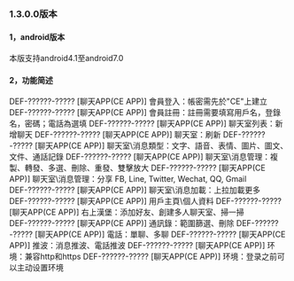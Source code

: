 




### 1.3.0.0版本
#### 1，android版本
本版支持android4.1至android7.0

#### 2，功能简述
 DEF-??????-????? [聊天APP(CE APP)] 會員登入：帳密需先於"CE"上建立
 DEF-??????-????? [聊天APP(CE APP)] 會員註冊：註冊需要填寫用戶名，登錄名，密碼；電話為選填
 DEF-??????-????? [聊天APP(CE APP)] 聊天室列表：新增聊天
 DEF-??????-????? [聊天APP(CE APP)] 聊天室：刷新
 DEF-??????-????? [聊天APP(CE APP)] 聊天室\消息類型：文字、語音、表情、圖片、圖文、文件、通話記錄
 DEF-??????-????? [聊天APP(CE APP)] 聊天室\消息管理：複製、轉發、多選、刪除、重發、雙擊放大
 DEF-??????-????? [聊天APP(CE APP)] 聊天室\消息管理：分享 FB, Line, Twitter, Wechat, QQ, Gmail
 DEF-??????-????? [聊天APP(CE APP)] 聊天室\消息加載：上拉加載更多
 DEF-??????-????? [聊天APP(CE APP)] 用戶主頁\個人資料
 DEF-??????-????? [聊天APP(CE APP)] 右上漢堡：添加好友、創建多人聊天室、掃一掃
 DEF-??????-????? [聊天APP(CE APP)] 通訊錄：範圍篩選、刪除
 DEF-??????-????? [聊天APP(CE APP)] 電話：單聊、多聊
 DEF-??????-????? [聊天APP(CE APP)] 推波：消息推波、電話推波
 DEF-??????-????? [聊天APP(CE APP)] 环境：兼容http和https
 DEF-??????-????? [聊天APP(CE APP)] 环境：登录之前可以主动设置环境